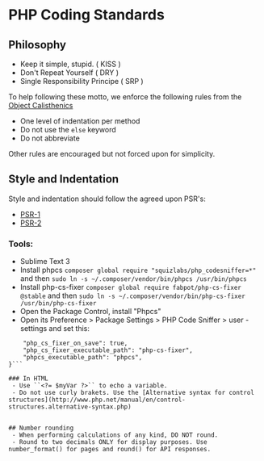 # PHP Coding Standards

## Philosophy
  - Keep it simple, stupid. ( KISS )
  - Don't Repeat Yourself ( DRY )
  - Single Responsibility Principe ( SRP )

To help following these motto, we enforce the following rules from the [Object Calisthenics](https://github.com/TheLadders/object-calisthenics)
  - One level of indentation per method
  - Do not use the ``else`` keyword
  - Do not abbreviate

Other rules are encouraged but not forced upon for simplicity.
  
## Style and Indentation
Style and indentation should follow the agreed upon PSR's:
 - [PSR-1](https://github.com/php-fig/fig-standards/blob/master/accepted/PSR-1-basic-coding-standard.md)
 - [PSR-2](https://github.com/php-fig/fig-standards/blob/master/accepted/PSR-2-coding-style-guide.md)

### Tools:
 - Sublime Text 3
 - Install phpcs `composer global require "squizlabs/php_codesniffer=*"` and then `sudo ln -s ~/.composer/vendor/bin/phpcs /usr/bin/phpcs`
 - Install php-cs-fixer `composer global require fabpot/php-cs-fixer @stable` and then `sudo ln -s ~/.composer/vendor/bin/php-cs-fixer /usr/bin/php-cs-fixer`
 - Open the Package Control, install "Phpcs"
 - Open its Preference > Package Settings > PHP Code Sniffer > user -settings and set this:
```{
    "php_cs_fixer_on_save": true,
    "php_cs_fixer_executable_path": "php-cs-fixer",
    "phpcs_executable_path": "phpcs",
}```

### In HTML
 - Use ``<?= $myVar ?>`` to echo a variable.
 - Do not use curly brakets. Use the [Alternative syntax for control structures](http://www.php.net/manual/en/control-structures.alternative-syntax.php)


## Number rounding
 - When performing calculations of any kind, DO NOT round.
 - Round to two decimals ONLY for display purposes. Use number_format() for pages and round() for API responses.



